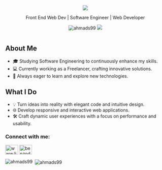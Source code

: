<div align="center">
  <img src="https://readme-typing-svg.herokuapp.com?color=%black&size=32&center=true&vCenter=true&width=600&height=50&lines=Hi+👋,+I'm+Ahmad+Attoriq;Web+Developer;"/>
</div>
<p align="center">
  Front End Web Dev | Software Engineer | Web Developer
</p>
<p align="center">  
 <img src="https://komarev.com/ghpvc/?username=ahmads99&color=blue" alt="ahmads99" />
 <img src="https://img.shields.io/github/followers/ahmads99?label=followers&style=social"/>
</p>

<p align="left"> <a href="https://twitter.com/" target="blank"><img src="https://img.shields.io/twitter/follow/?logo=twitter&style=for-the-badge" alt="" /></a> </p>

## About Me

- 🎓 Studying Software Engineering to continuously enhance my skills.
- 💻 Currently working as a Freelancer, crafting innovative solutions.
- 🌱 Always eager to learn and explore new technologies.

## What I Do

- 💡 Turn ideas into reality with elegant code and intuitive design.
- 🌐 Develop responsive and interactive web applications.
- 🛠️ Craft dynamic user experiences with a focus on performance and usability.

<h3 align="left">Connect with me:</h3>
<p align="left">
<a href="https://linkedin.com/in/www.linkedin.com/in/ahmadattoriq" target="blank"><img align="center" src="https://raw.githubusercontent.com/rahuldkjain/github-profile-readme-generator/master/src/images/icons/Social/linked-in-alt.svg" alt="www.linkedin.com/in/ahmadattoriq" height="30" width="40" /></a>
<a href="https://instagram.com/benzodiahmad" target="blank"><img align="center" src="https://raw.githubusercontent.com/rahuldkjain/github-profile-readme-generator/master/src/images/icons/Social/instagram.svg" alt="benzodiahmad" height="30" width="40" /></a>
</p>

<p><img align="left" src="https://github-readme-stats.vercel.app/api/top-langs?username=ahmads99&show_icons=true&locale=en&layout=compact" alt="ahmads99" /></p>

<p>&nbsp;<img align="center" src="https://github-readme-stats.vercel.app/api?username=ahmads99&show_icons=true&locale=en" alt="ahmads99" /></p>
